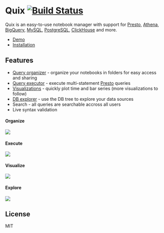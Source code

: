 # Quix [![Build Status](https://travis-ci.com/wix/quix.svg?branch=master)](https://travis-ci.com/wix/quix)

Quix is an easy-to-use notebook manager with support for [Presto](https://wix.github.io/quix/docs/presto), [Athena](https://wix.github.io/quix/docs/athena), [BigQuery](https://wix.github.io/quix/docs/bigquery), [MySQL](https://wix.github.io/quix/docs/mysql), [PostgreSQL](https://wix.github.io/quix/docs/postgresql), [ClickHouse](https://wix.github.io/quix/docs/clickhouse) and more.

* [Demo](http://quix.wix.com)
* [Installation](https://wix.github.io/quix/docs/installation)

## Features
- [Query organizer](#Organize) - organize your notebooks in folders for easy access and sharing
- [Query executor](#Execute) - execute multi-statement [Presto](https://github.com/prestosql/presto) queries
- [Visualizations](#Visualize) - quickly plot time and bar series (more visualizations to follow)
- [DB explorer](#Explore) - use the DB tree to explore your data sources
- Search - all queries are searchable accross all users
- Live syntax validation


#### Organize
![](documentation/docs/assets/management.gif)

#### Execute
![](documentation/docs/assets/presto.gif)

#### Visualize
![](documentation/docs/assets/chart.gif)

#### Explore
![](documentation/docs/assets/db.gif)

## License
MIT
